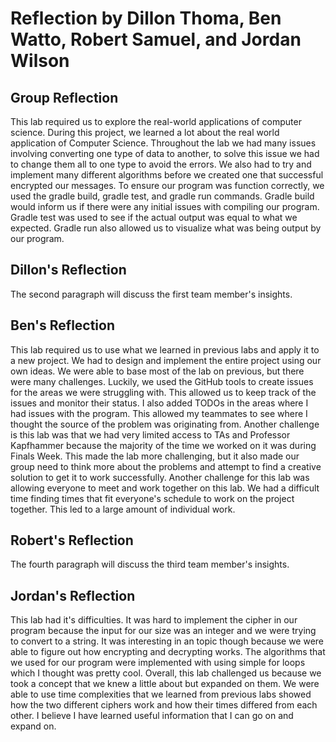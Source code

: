 # Reflection by Dillon Thoma, Ben Watto, Robert Samuel, and Jordan Wilson

## Group Reflection
This lab required us to explore the real-world applications of computer science.
During this project, we learned a lot about the real world application of Computer
Science. Throughout the lab we had many issues involving converting one type of
data to another, to solve this issue we had to change them all to one type to
avoid the errors. We also had to try and implement many different algorithms
before we created one that successful encrypted our messages. To ensure our
program was function correctly, we used the gradle build, gradle test, and gradle
run commands. Gradle build would inform us if there were any initial issues with
compiling our program. Gradle test was used to see if the actual output was equal
to what we expected. Gradle run also allowed us to visualize what was being output
by our program.

## Dillon's Reflection
The second paragraph will discuss the first team member's insights.

## Ben's Reflection
This lab required us to use what we learned in previous labs and apply it to a
new project. We had to design and implement the entire project using our own ideas.
We were able to base most of the lab on previous, but there were many challenges.
Luckily, we used the GitHub tools to create issues for the areas we were struggling
with. This allowed us to keep track of the issues and monitor their status. I also
added TODOs in the areas where I had issues with the program. This allowed my
teammates to see where I thought the source of the problem was originating from.
Another challenge is this lab was that we had very limited access to TAs and
Professor Kapfhammer because the majority of the time we worked on it was during
Finals Week. This made the lab more challenging, but it also made our group need
to think more about the problems and attempt to find a creative solution to get
it to work successfully. Another challenge for this lab was allowing everyone to
meet and work together on this lab. We had a difficult time finding times that
fit everyone's schedule to work on the project together. This led to a large amount
of individual work.

## Robert's Reflection
The fourth paragraph will discuss the third team member's insights.

## Jordan's Reflection
This lab had it's difficulties. It was hard to implement the cipher in our
program because the input for our size was an integer and we were trying to
convert to a string. It was interesting in an topic though because we were able
to figure out how encrypting and decrypting works. The algorithms that we used
for our program were implemented with using simple for loops which I thought
was pretty cool. Overall, this lab challenged us because we took a concept that
we knew a little about but expanded on them. We were able to use time
complexities that we learned from previous labs showed how the two different
ciphers work and how their times differed from each other. I believe I have
learned useful information that I can go on and expand on.    

